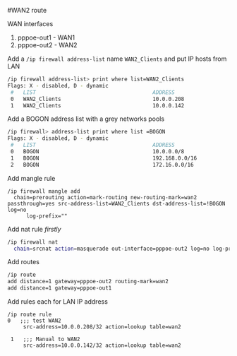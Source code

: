 #WAN2 route

WAN interfaces
1. pppoe-out1 - WAN1
2. pppoe-out2 - WAN2

Add a `/ip firewall address-list` name `WAN2_Clients` and put IP hosts from LAN
```bash
/ip firewall address-list> print where list=WAN2_Clients 
Flags: X - disabled, D - dynamic 
 #   LIST                                     ADDRESS                                                      CREATION-TIME        TIMEOUT             
 0   WAN2_Clients                             10.0.0.208                                                   dec/19/2019 11:49:03
 1   WAN2_Clients                             10.0.0.142                                                   dec/25/2019 21:58:30
```

Add a BOGON address list with a grey networks pools
```bash
/ip firewall> address-list print where list =BOGON 
Flags: X - disabled, D - dynamic 
 #   LIST                                     ADDRESS                                                      CREATION-TIME        TIMEOUT             
 0   BOGON                                    10.0.0.0/8                                                   dec/25/2019 22:02:01
 1   BOGON                                    192.168.0.0/16                                               dec/25/2019 22:02:24
 2   BOGON                                    172.16.0.0/16                                                dec/25/2019 22:02:43
```

Add mangle rule
```
/ip firewall mangle add
  chain=prerouting action=mark-routing new-routing-mark=wan2 passthrough=yes src-address-list=WAN2_Clients dst-address-list=!BOGON log=no 
      log-prefix=""
```

Add nat rule *firstly*
```bash
/ip firewall nat
  chain=srcnat action=masquerade out-interface=pppoe-out2 log=no log-prefix="" 
```

Add routes
```bash
/ip route 
add distance=1 gateway=pppoe-out2 routing-mark=wan2
add distance=1 gateway=pppoe-out1
```

Add rules each for LAN IP address
```
/ip route rule
0   ;;; test WAN2
     src-address=10.0.0.208/32 action=lookup table=wan2 

 1   ;;; Manual to WAN2
     src-address=10.0.0.142/32 action=lookup table=wan2 
```

